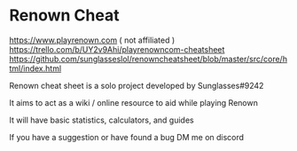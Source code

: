 # Renown Cheat  
https://www.playrenown.com ( not affiliated ) 
https://trello.com/b/UY2v9Ahi/playrenowncom-cheatsheet
https://github.com/sunglasseslol/renowncheatsheet/blob/master/src/core/html/index.html

Renown cheat sheet is a solo project developed by Sunglasses#9242

It aims to act as a wiki / online resource to aid while playing Renown

It will have basic statistics, calculators, and guides

If you have a suggestion or have found a bug DM me on discord
